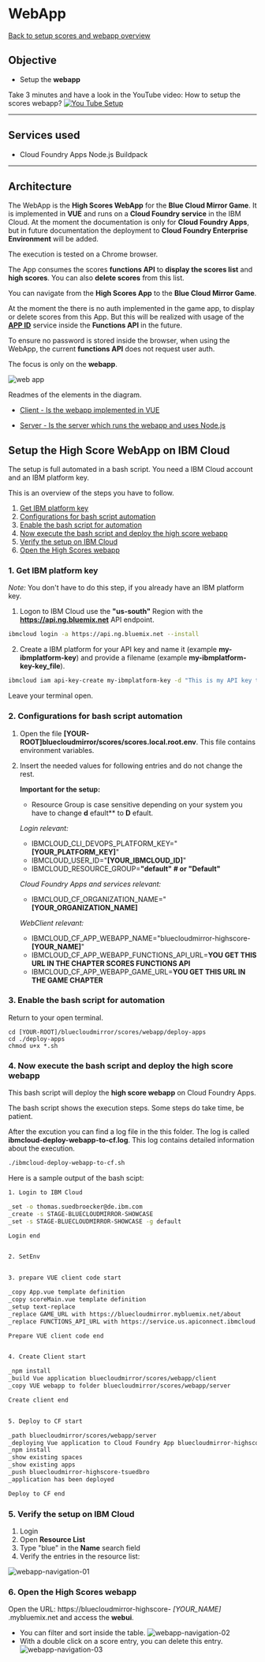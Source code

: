 # WebApp 

[Back to setup scores and webapp overview](../README.md) 

## Objective

* Setup the **webapp**

Take 3 minutes and have a look in the YouTube video: How to setup the scores webapp?
[![You Tube Setup](https://img.youtube.com/vi/KSN_hZHgGso/0.jpg)](https://www.youtube.com/watch?v=KSN_hZHgGso "Click play on youtube")

---

## Services used

* Cloud Foundry Apps Node.js Buildpack

---

## Architecture

The WebApp is the **High Scores WebApp** for the **Blue Cloud Mirror Game**.
  It is implemented in **VUE** and runs on a **Cloud Foundry service** in the IBM Cloud.
  At the moment the documentation is only for **Cloud Foundry Apps**, but in future documentation the deployment to **Cloud Foundry Enterprise Environment** will be added. 
  
  The execution is tested on a Chrome browser.

  The App consumes the scores **functions API** to **display the scores list** and **high scores**. You can also **delete scores** from this list.

  You can navigate from the **High Scores App** to the **Blue Cloud Mirror Game**.

  At the moment the there is no auth implemented in the game app, to display or delete scores from this App.
  But this will be realized with usage of the [**APP ID**](https://www.ibm.com/cloud/app-id) service inside the **Functions API** in the future.

  To ensure no password is stored inside the browser, when using the WebApp, the current **functions API** does not request user auth.

The focus is only on the **webapp**.

![web app](docimages/scores-architecture-webapp.png)

Readmes of the elements in the diagram.

* [Client - Is the webapp implemented in VUE](./client) 

* [Server - Is the server which runs the webapp and uses Node.js](./server)

## Setup the **High Score WebApp** on IBM Cloud

The setup is full automated in a bash script.
You need a IBM Cloud account and an IBM platform key.

This is an overview of the steps you have to follow.

1. [Get IBM platform key](#part-SETUP-00)
2. [Configurations for bash script automation](#part-SETUP-01)
3. [Enable the bash script for automation](#part-SETUP-02)
4. [Now execute the bash script and deploy the high score webapp](#part-SETUP-03)
5. [Verify the setup on IBM Cloud](#part-SETUP-04)
6. [Open the High Scores webapp](#part-SETUP-05)

### 1. Get IBM platform key <a name="part-SETUP-00"></a>

_Note:_ You don't have to do this step, if you already have an IBM platform key.

1. Logon to IBM Cloud use the **"us-south"** Region with the  **https://api.ng.bluemix.net** API endpoint.
```sh
ibmcloud login -a https://api.ng.bluemix.net --install
```

2. Create a IBM platform for your API key and name it (example **my-ibmplatform-key**) and provide a filename  (example **my-ibmplatform-key-key_file**).
```sh
ibmcloud iam api-key-create my-ibmplatform-key -d "This is my API key to access the IBM platform" --file my-ibmplatform-key-key_file
```

Leave your terminal open.

### 2. Configurations for bash script automation <a name="part-SETUP-01"></a>

1. Open the file **[YOUR-ROOT]bluecloudmirror/scores/scores.local.root.env**. This file contains environment variables.

2. Insert the needed values for following entries and do not change the rest.

   **Important for the setup:**
   - Resource Group is case sensitive depending on your system you have to change **d** efault** to **D** efault.

    _Login relevant:_

     * IBMCLOUD_CLI_DEVOPS_PLATFORM_KEY="**[YOUR_PLATFORM_KEY]**"
     * IBMCLOUD_USER_ID="**[YOUR_IBMCLOUD_ID]**"
     * IBMCLOUD_RESOURCE_GROUP=**"default" # or "Default"**

    _Cloud Foundry Apps and services relevant:_
     * IBMCLOUD_CF_ORGANIZATION_NAME="**[YOUR_ORGANIZATION_NAME]**

    _WebClient relevant:_

    * IBMCLOUD_CF_APP_WEBAPP_NAME="bluecloudmirror-highscore-**[YOUR_NAME]**"
    * IBMCLOUD_CF_APP_WEBAPP_FUNCTIONS_API_URL=**YOU GET THIS URL IN THE CHAPTER SCORES FUNCTIONS API** 
    * IBMCLOUD_CF_APP_WEBAPP_GAME_URL=**YOU GET THIS URL IN THE GAME CHAPTER**

### 3. Enable the bash script for automation <a name="part-SETUP-02"></a>

Return to your open terminal.
```
cd [YOUR-ROOT]/bluecloudmirror/scores/webapp/deploy-apps
cd ./deploy-apps
chmod u+x *.sh
```

### 4. Now execute the bash script and deploy the high score webapp <a name="part-SETUP-01"></a>

This bash script will deploy the **high score webapp** on Cloud Foundry Apps.

The bash script shows the execution steps. Some steps do take time, be patient.

After the excution you can find a log file in the this folder. The log is called **ibmcloud-deploy-webapp-to-cf.log**. This log contains detailed information about the execution.

```sh
./ibmcloud-deploy-webapp-to-cf.sh
```

Here is a sample output of the bash scipt:

```sh
1. Login to IBM Cloud

_set -o thomas.suedbroecker@de.ibm.com
_create -s STAGE-BLUECLOUDMIRROR-SHOWCASE
_set -s STAGE-BLUECLOUDMIRROR-SHOWCASE -g default

Login end


2. SetEnv


3. prepare VUE client code start

_copy App.vue template definition
_copy scoreMain.vue template definition
_setup text-replace
_replace GAME_URL with https://bluecloudmirror.mybluemix.net/about
_replace FUNCTIONS_API_URL with https://service.us.apiconnect.ibmcloud.com/gws/apigateway/api/d97dcdb32b4/scores/api/v1

Prepare VUE client code end


4. Create Client start

_npm install
_build Vue application bluecloudmirror/scores/webapp/client
_copy VUE webapp to folder bluecloudmirror/scores/webapp/server

Create client end


5. Deploy to CF start

_path bluecloudmirror/scores/webapp/server
_deploying Vue application to Cloud Foundry App bluecloudmirror-highscore-tsuedbro
_npm install
_show existing spaces
_show existing apps
_push bluecloudmirror-highscore-tsuedbro
_application has been deployed 

Deploy to CF end
```

### 5. Verify the setup on IBM Cloud <a name="part-SETUP-04"></a>

1. Login
2. Open **Resource List**
3. Type "blue" in the **Name** search field
4. Verify the entries in the resource list:

![webapp-navigation-01](docimages/webapp-navigation-01.png)

### 6. Open the High Scores webapp <a name="part-SETUP-05"></a>

Open the URL: https://bluecloudmirror-highscore- *[YOUR_NAME]* .mybluemix.net and access the **webui**.

 * You can filter and sort inside the table.
   ![webapp-navigation-02](docimages/webapp-navigation-02.png)
 * With a double click on a score entry, you can delete this entry.
   ![webapp-navigation-03](docimages/webapp-navigation-03.png)






